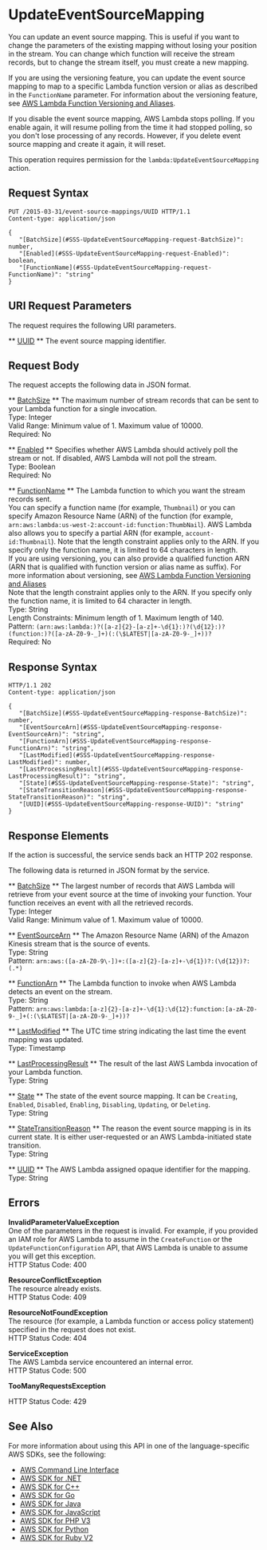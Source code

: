 # UpdateEventSourceMapping<a name="API_UpdateEventSourceMapping"></a>

You can update an event source mapping\. This is useful if you want to change the parameters of the existing mapping without losing your position in the stream\. You can change which function will receive the stream records, but to change the stream itself, you must create a new mapping\.

If you are using the versioning feature, you can update the event source mapping to map to a specific Lambda function version or alias as described in the `FunctionName` parameter\. For information about the versioning feature, see [AWS Lambda Function Versioning and Aliases](http://docs.aws.amazon.com/lambda/latest/dg/versioning-aliases.html)\. 

If you disable the event source mapping, AWS Lambda stops polling\. If you enable again, it will resume polling from the time it had stopped polling, so you don't lose processing of any records\. However, if you delete event source mapping and create it again, it will reset\.

This operation requires permission for the `lambda:UpdateEventSourceMapping` action\.

## Request Syntax<a name="API_UpdateEventSourceMapping_RequestSyntax"></a>

```
PUT /2015-03-31/event-source-mappings/UUID HTTP/1.1
Content-type: application/json

{
   "[BatchSize](#SSS-UpdateEventSourceMapping-request-BatchSize)": number,
   "[Enabled](#SSS-UpdateEventSourceMapping-request-Enabled)": boolean,
   "[FunctionName](#SSS-UpdateEventSourceMapping-request-FunctionName)": "string"
}
```

## URI Request Parameters<a name="API_UpdateEventSourceMapping_RequestParameters"></a>

The request requires the following URI parameters\.

 ** [UUID](#API_UpdateEventSourceMapping_RequestSyntax) **   <a name="SSS-UpdateEventSourceMapping-request-UUID"></a>
The event source mapping identifier\.

## Request Body<a name="API_UpdateEventSourceMapping_RequestBody"></a>

The request accepts the following data in JSON format\.

 ** [BatchSize](#API_UpdateEventSourceMapping_RequestSyntax) **   <a name="SSS-UpdateEventSourceMapping-request-BatchSize"></a>
The maximum number of stream records that can be sent to your Lambda function for a single invocation\.  
Type: Integer  
Valid Range: Minimum value of 1\. Maximum value of 10000\.  
Required: No

 ** [Enabled](#API_UpdateEventSourceMapping_RequestSyntax) **   <a name="SSS-UpdateEventSourceMapping-request-Enabled"></a>
Specifies whether AWS Lambda should actively poll the stream or not\. If disabled, AWS Lambda will not poll the stream\.  
Type: Boolean  
Required: No

 ** [FunctionName](#API_UpdateEventSourceMapping_RequestSyntax) **   <a name="SSS-UpdateEventSourceMapping-request-FunctionName"></a>
The Lambda function to which you want the stream records sent\.  
 You can specify a function name \(for example, `Thumbnail`\) or you can specify Amazon Resource Name \(ARN\) of the function \(for example, `arn:aws:lambda:us-west-2:account-id:function:ThumbNail`\)\. AWS Lambda also allows you to specify a partial ARN \(for example, `account-id:Thumbnail`\)\. Note that the length constraint applies only to the ARN\. If you specify only the function name, it is limited to 64 characters in length\.   
If you are using versioning, you can also provide a qualified function ARN \(ARN that is qualified with function version or alias name as suffix\)\. For more information about versioning, see [AWS Lambda Function Versioning and Aliases](http://docs.aws.amazon.com/lambda/latest/dg/versioning-aliases.html)   
Note that the length constraint applies only to the ARN\. If you specify only the function name, it is limited to 64 character in length\.  
Type: String  
Length Constraints: Minimum length of 1\. Maximum length of 140\.  
Pattern: `(arn:aws:lambda:)?([a-z]{2}-[a-z]+-\d{1}:)?(\d{12}:)?(function:)?([a-zA-Z0-9-_]+)(:(\$LATEST|[a-zA-Z0-9-_]+))?`   
Required: No

## Response Syntax<a name="API_UpdateEventSourceMapping_ResponseSyntax"></a>

```
HTTP/1.1 202
Content-type: application/json

{
   "[BatchSize](#SSS-UpdateEventSourceMapping-response-BatchSize)": number,
   "[EventSourceArn](#SSS-UpdateEventSourceMapping-response-EventSourceArn)": "string",
   "[FunctionArn](#SSS-UpdateEventSourceMapping-response-FunctionArn)": "string",
   "[LastModified](#SSS-UpdateEventSourceMapping-response-LastModified)": number,
   "[LastProcessingResult](#SSS-UpdateEventSourceMapping-response-LastProcessingResult)": "string",
   "[State](#SSS-UpdateEventSourceMapping-response-State)": "string",
   "[StateTransitionReason](#SSS-UpdateEventSourceMapping-response-StateTransitionReason)": "string",
   "[UUID](#SSS-UpdateEventSourceMapping-response-UUID)": "string"
}
```

## Response Elements<a name="API_UpdateEventSourceMapping_ResponseElements"></a>

If the action is successful, the service sends back an HTTP 202 response\.

The following data is returned in JSON format by the service\.

 ** [BatchSize](#API_UpdateEventSourceMapping_ResponseSyntax) **   <a name="SSS-UpdateEventSourceMapping-response-BatchSize"></a>
The largest number of records that AWS Lambda will retrieve from your event source at the time of invoking your function\. Your function receives an event with all the retrieved records\.  
Type: Integer  
Valid Range: Minimum value of 1\. Maximum value of 10000\.

 ** [EventSourceArn](#API_UpdateEventSourceMapping_ResponseSyntax) **   <a name="SSS-UpdateEventSourceMapping-response-EventSourceArn"></a>
The Amazon Resource Name \(ARN\) of the Amazon Kinesis stream that is the source of events\.  
Type: String  
Pattern: `arn:aws:([a-zA-Z0-9\-])+:([a-z]{2}-[a-z]+-\d{1})?:(\d{12})?:(.*)` 

 ** [FunctionArn](#API_UpdateEventSourceMapping_ResponseSyntax) **   <a name="SSS-UpdateEventSourceMapping-response-FunctionArn"></a>
The Lambda function to invoke when AWS Lambda detects an event on the stream\.  
Type: String  
Pattern: `arn:aws:lambda:[a-z]{2}-[a-z]+-\d{1}:\d{12}:function:[a-zA-Z0-9-_]+(:(\$LATEST|[a-zA-Z0-9-_]+))?` 

 ** [LastModified](#API_UpdateEventSourceMapping_ResponseSyntax) **   <a name="SSS-UpdateEventSourceMapping-response-LastModified"></a>
The UTC time string indicating the last time the event mapping was updated\.  
Type: Timestamp

 ** [LastProcessingResult](#API_UpdateEventSourceMapping_ResponseSyntax) **   <a name="SSS-UpdateEventSourceMapping-response-LastProcessingResult"></a>
The result of the last AWS Lambda invocation of your Lambda function\.  
Type: String

 ** [State](#API_UpdateEventSourceMapping_ResponseSyntax) **   <a name="SSS-UpdateEventSourceMapping-response-State"></a>
The state of the event source mapping\. It can be `Creating`, `Enabled`, `Disabled`, `Enabling`, `Disabling`, `Updating`, or `Deleting`\.  
Type: String

 ** [StateTransitionReason](#API_UpdateEventSourceMapping_ResponseSyntax) **   <a name="SSS-UpdateEventSourceMapping-response-StateTransitionReason"></a>
The reason the event source mapping is in its current state\. It is either user\-requested or an AWS Lambda\-initiated state transition\.  
Type: String

 ** [UUID](#API_UpdateEventSourceMapping_ResponseSyntax) **   <a name="SSS-UpdateEventSourceMapping-response-UUID"></a>
The AWS Lambda assigned opaque identifier for the mapping\.  
Type: String

## Errors<a name="API_UpdateEventSourceMapping_Errors"></a>

 **InvalidParameterValueException**   
One of the parameters in the request is invalid\. For example, if you provided an IAM role for AWS Lambda to assume in the `CreateFunction` or the `UpdateFunctionConfiguration` API, that AWS Lambda is unable to assume you will get this exception\.  
HTTP Status Code: 400

 **ResourceConflictException**   
The resource already exists\.  
HTTP Status Code: 409

 **ResourceNotFoundException**   
The resource \(for example, a Lambda function or access policy statement\) specified in the request does not exist\.  
HTTP Status Code: 404

 **ServiceException**   
The AWS Lambda service encountered an internal error\.  
HTTP Status Code: 500

 **TooManyRequestsException**   
   
HTTP Status Code: 429

## See Also<a name="API_UpdateEventSourceMapping_SeeAlso"></a>

For more information about using this API in one of the language\-specific AWS SDKs, see the following:
+  [AWS Command Line Interface](http://docs.aws.amazon.com/goto/aws-cli/lambda-2015-03-31/UpdateEventSourceMapping) 
+  [AWS SDK for \.NET](http://docs.aws.amazon.com/goto/DotNetSDKV3/lambda-2015-03-31/UpdateEventSourceMapping) 
+  [AWS SDK for C\+\+](http://docs.aws.amazon.com/goto/SdkForCpp/lambda-2015-03-31/UpdateEventSourceMapping) 
+  [AWS SDK for Go](http://docs.aws.amazon.com/goto/SdkForGoV1/lambda-2015-03-31/UpdateEventSourceMapping) 
+  [AWS SDK for Java](http://docs.aws.amazon.com/goto/SdkForJava/lambda-2015-03-31/UpdateEventSourceMapping) 
+  [AWS SDK for JavaScript](http://docs.aws.amazon.com/goto/AWSJavaScriptSDK/lambda-2015-03-31/UpdateEventSourceMapping) 
+  [AWS SDK for PHP V3](http://docs.aws.amazon.com/goto/SdkForPHPV3/lambda-2015-03-31/UpdateEventSourceMapping) 
+  [AWS SDK for Python](http://docs.aws.amazon.com/goto/boto3/lambda-2015-03-31/UpdateEventSourceMapping) 
+  [AWS SDK for Ruby V2](http://docs.aws.amazon.com/goto/SdkForRubyV2/lambda-2015-03-31/UpdateEventSourceMapping) 